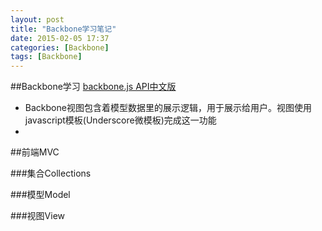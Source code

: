 ```yaml
---
layout: post
title: "Backbone学习笔记"
date: 2015-02-05 17:37
categories: [Backbone]
tags: [Backbone]
---
```


##Backbone学习
  [backbone.js API中文版](http://www.css88.com/doc/backbone/)

  - Backbone视图包含着模型数据里的展示逻辑，用于展示给用户。视图使用javascript模板(Underscore微模板)完成这一功能
  - 
  
##前端MVC

###集合Collections

###模型Model

###视图View

